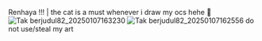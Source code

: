 Renhaya !!! | the cat is a must whenever i draw my ocs hehe 🥰
![Tak berjudul82_20250107163230](https://github.com/user-attachments/assets/4e183163-6780-484f-a24b-b7e0d258f12d)
![Tak berjudul82_20250107162556](https://github.com/user-attachments/assets/7034ae38-2786-47cc-a825-5460f821af99)
do not use/steal my art 
